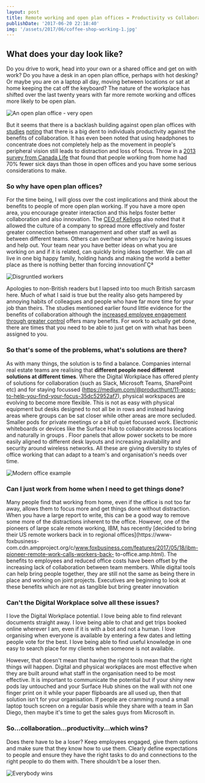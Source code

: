 ```yaml
---
layout: post
title: Remote working and open plan offices = Productivity vs Collaboration?
publishDate: '2017-06-20 22:18:40'
img: '/assets/2017/06/coffee-shop-working-1.jpg'
---
```


## What does your day look like?

Do you drive to work, head into your own or a shared office and get on with work? Do you have a desk in an open plan office, perhaps with hot desking? Or maybe you are on a laptop all day, moving between locations or sat at home keeping the cat off the keyboard? The nature of the workplace has shifted over the last twenty years with far more remote working and offices more likely to be open plan.

![An open plan office - very open](/assets/2017/06/open-plan-office.jpg)

But it seems that there is a backlash building against open plan offices with [studies](http://sydney.edu.au/news/84.html?newsstoryid=12347) [noting](https://www.steelcase.com/research/articles/privacy-crisis/) that there is a big dent to individuals productivity against the benefits of collaboration. It has even been noted that using headphones to concentrate does not completely help as the movement in people's peripheral vision still leads to distraction and loss of focus. Throw in a [2013 survey from Canada Life](https://www.employeebenefits.co.uk/issues/february-online-2017/42-staff-overeat-eat-unhealthily-due-workplace-stress/) that found that people working from home had 70% fewer sick days than those in open offices and you have some serious considerations to make.

### So why have open plan offices?

For the time being, I will gloss over the cost implications and think about the benefits to people of more open plan  working. If you have a more open area, you encourage greater interaction and this helps foster better collaboration and also innovation. The [CEO of Kellogs](https://thinkgrowth.org/what-the-ceo-of-kelloggs-taught-me-about-keeping-it-real-14a7acdc62be) also noted that it allowed the culture of a company to spread more effectively and foster greater connection between management and other staff as well as between different teams. Others can overhear when you're having issues and help out. Your team near you have better ideas on what you are working on and if it is related, can quickly bring ideas together. We can all live in one big happy family, holding hands and making the world a better place as there is nothing better than forcing innovationΓÇª
 
![Disgruntled workers](/assets/2017/06/disgruntled-workers.jpg)

Apologies to non-British readers but I lapsed into too much British sarcasm here. Much of what I said is true but the reality also gets hampered by annoying habits of colleagues and people who have far more time for  your job than theirs. The studies mentioned earlier found little evidence for the benefits of collaboration although the [increased employee engagement through greater control](http://www.cmiworkplace.co.uk/well-designed-offices-improve-employee-engagement/) offers many benefits. For  work  to actually get done, there are times that you need to be able to just get on with what has been assigned to you. 

### So that's some of the problems, what's solutions are there?

As with many things, the solution is to find a balance. Companies internal real estate teams are realising that  **different people need different solutions at different times**. Where the Digital Workplace has offered plenty of solutions for collaboration (such as Slack, Microsoft Teams, SharePoint etc) and for staying focussed (https://medium.com/@producthunt/11-apps-to-help-you-find-your-focus-35dc52952af7), physical workspaces are evolving to become more flexible. This is not as easy with physical equipment but desks designed to not all be in rows and instead having areas where groups can be sat closer while  other areas are more secluded. Smaller pods for private meetings or a bit of quiet focussed work. Electronic whiteboards or devices like the Surface Hub to collaborate
across locations and naturally in groups . Floor panels that allow power sockets to be more easily aligned to different   desk layouts and increasing availability and security around wireless networks. All these are giving diversity to styles of office working that can adapt to a team's and organisation's needs over time.

![Modern office example](/assets/2017/06/modern-office.jpg)

### Can I just work from home when I need to get things done?

Many people find that working from home, even if the office is not too far away, allows them to focus more and get  things done without distraction. When you have a large report to write, this can be a good way to remove some more of  the distractions inherent to the office. However, one of the pioneers of large scale remote working, IBM, has recently [decided to bring their US remote workers back in to regional offices](https://www-foxbusiness- com.cdn.ampproject.org/c/www.foxbusiness.com/features/2017/05/18/ibm-pioneer-remote-work-calls-workers-back- to-office.amp.html). The benefits to employees and reduced office costs have been offset by the increasing lack of  collaboration between team members. While digital tools can help bring people together, they are still not the same as  being there in place and working on joint projects. Executives are beginning to look at these benefits which are not as tangible but bring greater innovation 

### Can't the Digital Workplace solve all these issues?

I love the Digital Workplace potential. I love being able to find relevant documents straight away. I love being able to chat and get trips booked online wherever I am, even if it is with a bot and not a human. I love organising when everyone is available by entering a few dates and letting people vote for the best. I love being able to find useful knowledge in one easy to search place for my clients when someone is not available.

However, that doesn't mean that having the right tools mean that the right things will happen. Digital and physical workplaces are most effective when they are built around what staff in the organisation need to be most effective. It is important to communicate the potential but if your shiny new pods lay untouched and your Surface Hub shines on the wall with not one finger print on it while your paper flipboards are all used up, then that solution isn't for your organisation. If people are cramming round a small laptop touch screen on a regular basis while they share with a team in San Diego, then maybe it's time to get the sales guys from Microsoft in.

### So...collaboration...productivity...which wins?

Does there have to be a loser? Keep employees engaged, give them options and make sure that they know how to use them. Clearly define expectations to people and ensure they have the right tasks to do and connections to the right people to do them with. There shouldn't be a loser then.

![Everybody wins](/assets/2017/06/everyoneWins-300x300.png)
